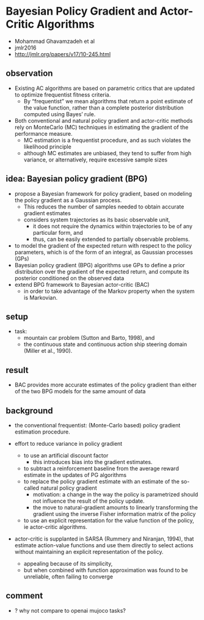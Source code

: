 # Bayesian Policy Gradient and Actor-Critic Algorithms
* Mohammad Ghavamzadeh et al
* jmlr2016
* http://jmlr.org/papers/v17/10-245.html

## observation
* Existing AC algorithms are based on parametric critics that are updated to optimize frequentist fitness criteria. 
  * By “frequentist” we mean algorithms that return a point estimate of the value function, rather than 
    a complete posterior distribution computed using Bayes’ rule. 
* Both conventional and natural policy gradient and actor-critic methods rely on MonteCarlo (MC) techniques in 
  estimating the gradient of the performance measure. 
  * MC estimation is a frequentist procedure, and as such violates the likelihood principle
  * although MC estimates are unbiased, they tend to suffer from high variance, or alternatively, 
    require excessive sample sizes

## idea: Bayesian policy gradient (BPG)
* propose a Bayesian framework for policy gradient, based on modeling the policy gradient as a Gaussian process. 
  * This reduces the number of samples needed to obtain accurate gradient estimates
  * considers system trajectories as its basic observable unit,  
    * it does not require the dynamics within trajectories to be of any particular form, and 
    * thus, can be easily extended to partially observable problems.
* to model the gradient of the expected return with respect to the policy parameters,
  which is of the form of an integral, as Gaussian processes (GPs)
* Bayesian policy gradient (BPG) algorithms use GPs to define a prior distribution over the gradient of the expected return, 
  and compute its posterior conditioned on the observed data
* extend BPG framework to Bayesian actor-critic (BAC)
  * in order to  take advantage of the Markov property when the system is Markovian.

## setup
* task:
  * mountain car problem (Sutton and Barto, 1998), and 
  * the continuous state and continuous action ship steering domain (Miller et al., 1990).

## result
* BAC provides more accurate estimates of the policy gradient than 
  either of the two BPG models for the same amount of data

## background
* the conventional frequentist: (Monte-Carlo based) policy gradient estimation procedure.
* effort to reduce variance in policy gradient
  * to use an artificial discount factor
    * this introduces bias into the gradient estimates.
  * to subtract a reinforcement baseline from the average reward estimate in the updates of PG algorithms
  * to replace the policy gradient estimate with an estimate of the so-called natural policy gradient
    * motivation: a change in the way the policy is parametrized should not influence the result of the policy update.
    * the move to natural-gradient amounts to linearly transforming the gradient using 
      the inverse Fisher information matrix of the policy
  * to use an explicit representation for the value function of the policy, ie actor-critic algorithms.
  
* actor-critic is supplanted in SARSA (Rummery and Niranjan, 1994), that 
  estimate action-value functions and use them directly to select actions without 
  maintaining an explicit representation of the policy.
  * appealing because of its simplicity, 
  * but when combined with function approximation was found to be unreliable,
    often failing to converge  
    
    
## comment
* ? why not compare to openai mujoco tasks?
